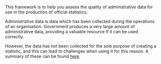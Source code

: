This framework is to help you assess the quality of administrative data for use in the production of official statistics.  

Administrative data is data which has been collected during the operations of an organisation. Government produces a very large amount of administrative data, providing a valuable resource if it can be used correctly. 

However, the data has not been collected for the sole purpose of creating a statistic, and this can lead to challenges when using it for this reason. A summary of these can be found [here](https://rss.onlinelibrary.wiley.com/doi/10.1111/rssa.12315). 

 
